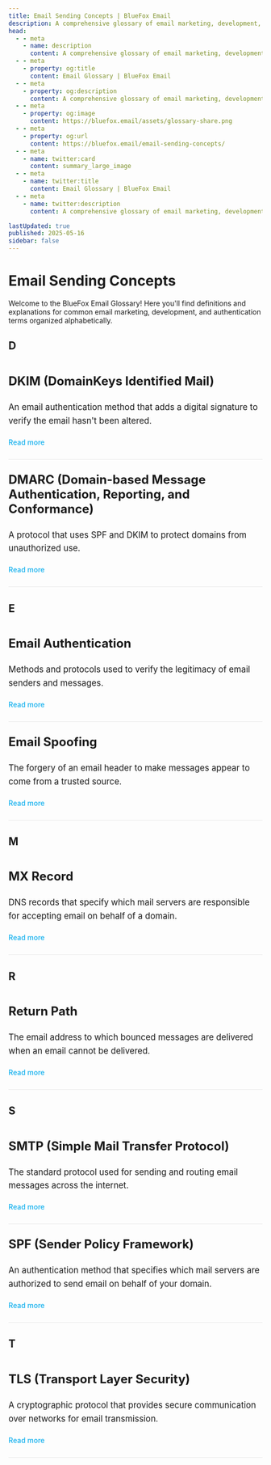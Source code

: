 ```yaml
---
title: Email Sending Concepts | BlueFox Email
description: A comprehensive glossary of email marketing, development, and authentication terms.
head:
  - - meta
    - name: description
      content: A comprehensive glossary of email marketing, development, and authentication terms.
  - - meta
    - property: og:title
      content: Email Glossary | BlueFox Email
  - - meta
    - property: og:description
      content: A comprehensive glossary of email marketing, development, and authentication terms.
  - - meta
    - property: og:image
      content: https://bluefox.email/assets/glossary-share.png
  - - meta
    - property: og:url
      content: https://bluefox.email/email-sending-concepts/
  - - meta
    - name: twitter:card
      content: summary_large_image
  - - meta
    - name: twitter:title
      content: Email Glossary | BlueFox Email
  - - meta
    - name: twitter:description
      content: A comprehensive glossary of email marketing, development, and authentication terms.

lastUpdated: true
published: 2025-05-16
sidebar: false
---
```


# Email Sending Concepts

Welcome to the BlueFox Email Glossary! Here you'll find definitions and explanations for common email marketing, development, and authentication terms organized alphabetically.

## <a id="section-d"></a>D

<div class="glossary-item">
  <h3><a href="/email-sending-concepts/dkim">DKIM (DomainKeys Identified Mail)</a></h3>
  <p>An email authentication method that adds a digital signature to verify the email hasn't been altered.</p>
  <a href="/email-sending-concepts/dkim" class="read-more">Read more</a>
</div>

<div class="glossary-item">
  <h3><a href="/email-sending-concepts/dmarc">DMARC (Domain-based Message Authentication, Reporting, and Conformance)</a></h3>
  <p>A protocol that uses SPF and DKIM to protect domains from unauthorized use.</p>
  <a href="/email-sending-concepts/dmarc" class="read-more">Read more</a>
</div>

## <a id="section-e"></a>E

<div class="glossary-item">
  <h3><a href="/email-sending-concepts/email-authentication">Email Authentication</a></h3>
  <p>Methods and protocols used to verify the legitimacy of email senders and messages.</p>
  <a href="/email-sending-concepts/email-authentication" class="read-more">Read more</a>
</div>

<div class="glossary-item">
  <h3><a href="/email-sending-concepts/email-spoofing">Email Spoofing</a></h3>
  <p>The forgery of an email header to make messages appear to come from a trusted source.</p>
  <a href="/email-sending-concepts/email-spoofing" class="read-more">Read more</a>
</div>

## <a id="section-m"></a>M

<div class="glossary-item">
  <h3><a href="/email-sending-concepts/mx-record">MX Record</a></h3>
  <p>DNS records that specify which mail servers are responsible for accepting email on behalf of a domain.</p>
  <a href="/email-sending-concepts/mx-record" class="read-more">Read more</a>
</div>

## <a id="section-r"></a>R

<div class="glossary-item">
  <h3><a href="/email-sending-concepts/return-path">Return Path</a></h3>
  <p>The email address to which bounced messages are delivered when an email cannot be delivered.</p>
  <a href="/email-sending-concepts/return-path-new" class="read-more">Read more</a>
</div>

## <a id="section-s"></a>S

<div class="glossary-item">
  <h3><a href="/email-sending-concepts/smtp">SMTP (Simple Mail Transfer Protocol)</a></h3>
  <p>The standard protocol used for sending and routing email messages across the internet.</p>
  <a href="/email-sending-concepts/smtp" class="read-more">Read more</a>
</div>

<div class="glossary-item">
  <h3><a href="/email-sending-concepts/spf">SPF (Sender Policy Framework)</a></h3>
  <p>An authentication method that specifies which mail servers are authorized to send email on behalf of your domain.</p>
  <a href="/email-sending-concepts/spf" class="read-more">Read more</a>
</div>

## <a id="section-t"></a>T

<div class="glossary-item">
  <h3><a href="/email-sending-concepts/tls">TLS (Transport Layer Security)</a></h3>
  <p>A cryptographic protocol that provides secure communication over networks for email transmission.</p>
  <a href="/email-sending-concepts/tls" class="read-more">Read more</a>
</div>

<style>
.glossary-nav {
  display: flex;
  flex-wrap: wrap;
  gap: 12px;
  margin: 30px 0;
  padding: 15px;
  background-color: #f8f9fa;
  border-radius: 8px;
}

.dark .glossary-nav {
  background-color: #252529;
}

.glossary-nav a {
  display: inline-block;
  width: 36px;
  height: 36px;
  line-height: 36px;
  text-align: center;
  font-weight: bold;
  border-radius: 50%;
  background-color: white;
  color: #13B0EE;
  text-decoration: none;
  transition: all 0.3s cubic-bezier(0.25, 0.8, 0.25, 1);
  position: relative;
  overflow: hidden;
  box-shadow: 0 1px 3px rgba(0,0,0,0.1);
}

.dark .glossary-nav a {
  background-color: #3a3a3a;
  box-shadow: 0 1px 3px rgba(0,0,0,0.2);
}

.glossary-nav a:hover {
  background-color: #13B0EE;
  color: white;
  transform: scale(1.1) translateY(-2px);
  box-shadow: 0 4px 8px rgba(19, 176, 238, 0.3);
}

.glossary-nav a:active {
  transform: scale(0.95);
  box-shadow: 0 2px 4px rgba(19, 176, 238, 0.2);
  transition: all 0.1s ease;
}

.glossary-nav a::after {
  content: '';
  position: absolute;
  top: 50%;
  left: 50%;
  width: 120%;
  height: 120%;
  background: radial-gradient(circle, rgba(255,255,255,0.7) 0%, transparent 70%);
  opacity: 0;
  transform: translate(-50%, -50%) scale(0);
  transition: transform 0.6s, opacity 0.6s;
  pointer-events: none;
}

.glossary-nav a:active::after {
  opacity: 1;
  transform: translate(-50%, -50%) scale(1);
  transition: transform 0.1s, opacity 0.1s;
}

/* Target effect for section headers */
h2:target {
  animation: highlight-section 1.5s ease;
}

@keyframes highlight-section {
  0% {
    background-color: rgba(19, 176, 238, 0.1);
  }
  100% {
    background-color: transparent;
  }
}

.glossary-item {
  padding: 25px 0;
  border-bottom: 1px solid #eaeaea;
  transition: transform 0.2s ease;
}

.dark .glossary-item {
  border-bottom: 1px solid #2d3748;
}

.glossary-item:last-child {
  border-bottom: none;
}

.glossary-item h3 {
  margin-top: 0;
  font-size: 1.5rem;
}

.glossary-item h3 a {
  color: inherit;
  text-decoration: none;
}

.glossary-item h3 a:hover {
  color: #13B0EE;
}

.glossary-item p {
  margin: 12px 0;
  font-size: 1.05rem;
  line-height: 1.6;
}

.read-more {
  display: inline-block;
  color: #13B0EE;
  font-weight: 500;
  text-decoration: none;
  margin-top: 8px;
}

.read-more:hover {
  text-decoration: underline;
}
</style>
